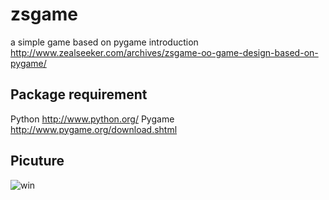 # zsgame
a simple game based on pygame
introduction
http://www.zealseeker.com/archives/zsgame-oo-game-design-based-on-pygame/

## Package requirement
Python 
http://www.python.org/
Pygame
http://www.pygame.org/download.shtml

## Picuture
![win](http://7xkr9z.com1.z0.glb.clouddn.com/blog_zsgame_win.png)